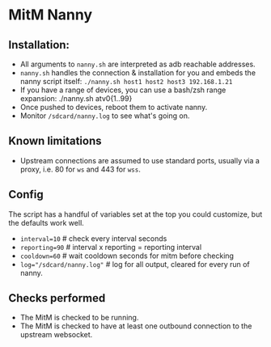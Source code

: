 # MitM Nanny

## Installation:

- All arguments to `nanny.sh` are interpreted as adb reachable addresses.
- `nanny.sh` handles the connection & installation for you and embeds the nanny script itself: `./nanny.sh host1 host2 host3 192.168.1.21`
- If you have a range of devices, you can use a bash/zsh range expansion: ./nanny.sh atv0{1..99}
- Once pushed to devices, reboot them to activate nanny.
- Monitor `/sdcard/nanny.log` to see what's going on.

## Known limitations
- Upstream connections are assumed to use standard ports, usually via a proxy, i.e. 80 for `ws` and 443 for `wss`.

## Config
The script has a handful of variables set at the top you could customize, but the defaults work well.
- `interval=10` # check every interval seconds
- `reporting=90` # interval x reporting = reporting interval
- `cooldown=60` # wait cooldown seconds for mitm before checking
- `log="/sdcard/nanny.log"` # log for all output, cleared for every run of nanny.

## Checks performed
- The MitM is checked to be running.
- The MitM is checked to have at least one outbound connection to the upstream websocket.
